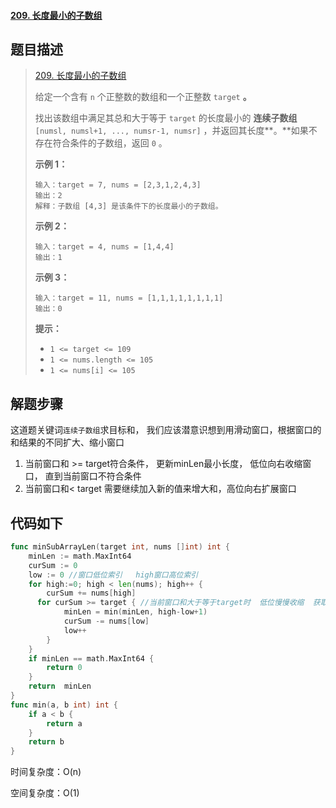 #### [209. 长度最小的子数组](https://leetcode.cn/problems/minimum-size-subarray-sum/)

## 题目描述

> [209. 长度最小的子数组](https://leetcode.cn/problems/minimum-size-subarray-sum/)
>
> 给定一个含有 `n` 个正整数的数组和一个正整数 `target` **。**
>
> 找出该数组中满足其总和大于等于 `target` 的长度最小的 **连续子数组** `[numsl, numsl+1, ..., numsr-1, numsr]` ，并返回其长度**。**如果不存在符合条件的子数组，返回 `0` 。
>
> **示例 1：**
>
> ```
> 输入：target = 7, nums = [2,3,1,2,4,3]
> 输出：2
> 解释：子数组 [4,3] 是该条件下的长度最小的子数组。
> ```
>
> **示例 2：**
>
> ```
> 输入：target = 4, nums = [1,4,4]
> 输出：1
> ```
>
> **示例 3：**
>
> ```
> 输入：target = 11, nums = [1,1,1,1,1,1,1,1]
> 输出：0
> ```
>
> **提示：**
>
> - `1 <= target <= 109`
> - `1 <= nums.length <= 105`
> - `1 <= nums[i] <= 105`

## 解题步骤

这道题关键词`连续子数组`求目标和， 我们应该潜意识想到用滑动窗口，根据窗口的和结果的不同扩大、缩小窗口

1. 当前窗口和 >= target符合条件， 更新minLen最小长度， 低位向右收缩窗口， 直到当前窗口不符合条件
2. 当前窗口和< target 需要继续加入新的值来增大和，高位向右扩展窗口

## 代码如下

```go
func minSubArrayLen(target int, nums []int) int {
    minLen := math.MaxInt64
    curSum := 0
    low := 0 //窗口低位索引   high窗口高位索引
    for high:=0; high < len(nums); high++ {
        curSum += nums[high]
      for curSum >= target { //当前窗口和大于等于target时  低位慢慢收缩  获取到符合条件的最小窗口(长度)
            minLen = min(minLen, high-low+1)
            curSum -= nums[low]
            low++ 
        }
    }
    if minLen == math.MaxInt64 {
        return 0
    }
    return  minLen
}
func min(a, b int) int {
    if a < b {
        return a
    }
    return b
}
```

时间复杂度：O(n)

空间复杂度：O(1)
